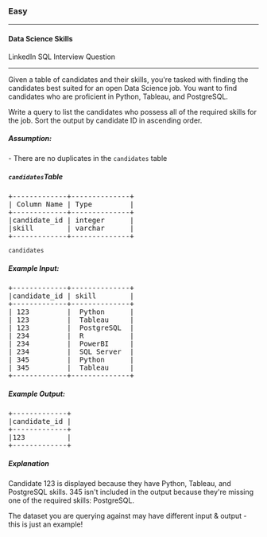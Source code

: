 <h3>Easy</h3><hr>
<h4>Data Science Skills</h4>
<p>LinkedIn SQL Interview Question</p><hr>

<p>Given a table of candidates and their skills, you're tasked with finding the candidates best suited for an open Data Science job. You want to find candidates who are proficient in Python, Tableau, and PostgreSQL.<p>
<p>Write a query to list the candidates who possess all of the required skills for the job. Sort the output by candidate ID in ascending order.</p>

<h5>Assumption:</h5>
<p>- There are no duplicates in the <code>candidates</code> table</p>

<h5><code>candidates</code>Table</h5>
<pre>
+-------------+--------------+
| Column Name |	Type         |
+-------------+--------------+
|candidate_id |	integer      |
|skill	      | varchar      |
+-------------+--------------+
</pre>

<p><code>candidates</code> <h5>Example Input:</h5><p>
<pre>
+-------------+--------------+
|candidate_id |	skill        |
+-------------+--------------+
| 123	      |  Python      |
| 123	      |  Tableau     |
| 123	      |  PostgreSQL  |
| 234	      |  R           |
| 234	      |  PowerBI     |
| 234	      |  SQL Server  |
| 345	      |  Python      |
| 345	      |  Tableau     |
+-------------+--------------+
</pre>

<h5>Example Output: </h5>
<pre>
+-------------+
|candidate_id |
+-------------+
|123          |
+-------------+
</pre>

<h5>Explanation</h5>
<p>Candidate 123 is displayed because they have Python, Tableau, and PostgreSQL skills. 345 isn't included in the output because they're missing one of the required skills: PostgreSQL.

The dataset you are querying against may have different input & output - this is just an example!</p>
